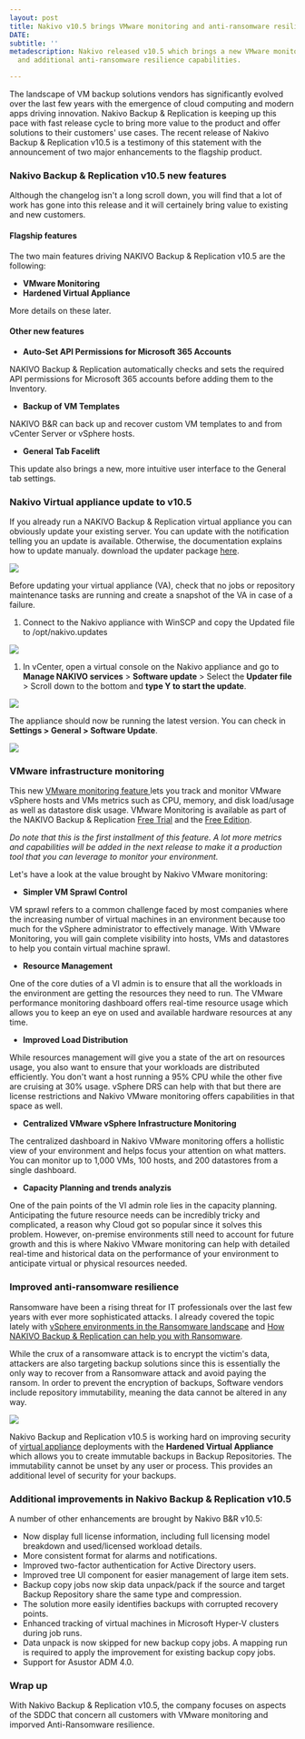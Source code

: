 ```yaml
---
layout: post
title: Nakivo v10.5 brings VMware monitoring and anti-ransomware resilience
DATE: 
subtitle: ''
metadescription: Nakivo released v10.5 which brings a new VMware monitoring solution
  and additional anti-ransomware resilience capabilities.

---
```

The landscape of VM backup solutions vendors has significantly evolved over the last few years with the emergence of cloud computing and modern apps driving innovation. Nakivo Backup & Replication is keeping up this pace with fast release cycle to bring more value to the product and offer solutions to their customers' use cases. The recent release of Nakivo Backup & Replication v10.5 is a testimony of this statement with the announcement of two major enhancements to the flagship product.

### Nakivo Backup & Replication v10.5 new features

Although the changelog isn't a long scroll down, you will find that a lot of work has gone into this release and it will certainely bring value to existing and new customers.

#### Flagship features

The two main features driving NAKIVO Backup & Replication v10.5 are the following:

* **VMware Monitoring**
* **Hardened Virtual Appliance**

More details on these later.

#### Other new features

* **Auto-Set API Permissions for Microsoft 365 Accounts**

NAKIVO Backup & Replication automatically checks and sets the required API permissions for Microsoft 365 accounts before adding them to the Inventory.

* **Backup of VM Templates**

NAKIVO B&R can back up and recover custom VM templates to and from vCenter Server or vSphere hosts.

* **General Tab Facelift**

This update also brings a new, more intuitive user interface to the General tab settings.

### Nakivo Virtual appliance update to v10.5

If you already run a NAKIVO Backup & Replication virtual appliance you can obviously update your existing server. You can update with the notification telling you an update is available. Otherwise, the documentation explains how to update manualy. download the updater package [here](https://www.nakivo.com/resources/download/update/).

![](/img/nakivo105-2.png)

Before updating your virtual appliance (VA), check that no jobs or repository maintenance tasks are running and create a snapshot of the VA in case of a failure.

1. Connect to the Nakivo appliance with WinSCP and copy the Updated file to /opt/nakivo.updates

![](/img/nakivo105-3.png)

1. In vCenter, open a virtual console on the Nakivo appliance and go to **Manage NAKIVO services** > **Software update** > Select the **Updater file** > Scroll down to the bottom and **type Y to start the update**.

![](/img/nakivo105-4.png)

The appliance should now be running the latest version. You can check in **Settings > General > Software Update**.

![](/img/nakivo105-5.png)

### VMware infrastructure monitoring

This new [VMware monitoring feature ](https://helpcenter.nakivo.com/User-Guide/Content/Getting-Started/Monitoring/Managing-The-Monitored-Items.htm)lets you track and monitor VMware vSphere hosts and VMs metrics such as CPU, memory, and disk load/usage as well as datastore disk usage. VMware Monitoring is available as part of the NAKIVO Backup & Replication [Free Trial](https://www.nakivo.com/resources/download/trial-download/) and the [Free Edition](https://www.nakivo.com/resources/download/free-edition/).

_Do note that this is the first installment of this feature. A lot more metrics and capabilities will be added in the next release to make it a production tool that you can leverage to monitor your environment._

Let's have a look at the value brought by Nakivo VMware monitoring:

* **Simpler VM Sprawl Control**

VM sprawl refers to a common challenge faced by most companies where the increasing number of virtual machines in an environment because too much for the vSphere administrator to effectively manage. With VMware Monitoring, you will gain complete visibility into hosts, VMs and datastores to help you contain virtual machine sprawl.

* **Resource Management**

One of the core duties of a VI admin is to ensure that all the workloads in the environment are getting the resources they need to run. The VMware performance monitoring dashboard offers real-time resource usage which allows you to keep an eye on used and available hardware resources at any time.

* **Improved Load Distribution**

While resources management will give you a state of the art on resources usage, you also want to ensure that your workloads are distributed efficiently. You don't want a host running a 95% CPU while the other five are cruising at 30% usage. vSphere DRS can help with that but there are license restrictions and Nakivo VMware monitoring offers capabilities in that space as well.

* **Centralized VMware vSphere Infrastructure Monitoring**

The centralized dashboard in Nakivo VMware monitoring offers a hollistic view of your environment and helps focus your attention on what matters. You can monitor up to 1,000 VMs, 100 hosts, and 200 datastores from a single dashboard.

* **Capacity Planning and trends analyzis**

One of the pain points of the VI admin role lies in the capacity planning. Anticipating the future resource needs can be incredibly tricky and complicated, a reason why Cloud got so popular since it solves this problem. However, on-premise environments still need to account for future growth and this is where Nakivo VMware monitoring can help with detailed real-time and historical data on the performance of your environment to anticipate virtual or physical resources needed.

### Improved anti-ransomware resilience

Ransomware have been a rising threat for IT professionals over the last few years with ever more sophisticated attacks. I already covered the topic lately with [vSphere environments in the Ransomware landscape](https://www.vxav.fr/2021-09-29-vsphere-environments-in-the-ransomware-landscape/) and [How NAKIVO Backup & Replication can help you with Ransomware](https://www.vxav.fr/2021-11-15-how-nakivo-backup-replication-can-help-you-with-ransomware/).

While the crux of a ransomware attack is to encrypt the victim's data, attackers are also targeting backup solutions since this is essentially the only way to recover from a Ransomware attack and avoid paying the ransom. In order to prevent the encryption of backups, Software vendors include repository immutability, meaning the data cannot be altered in any way.

![](/img/nakivo105-1.png)

Nakivo Backup and Replication v10.5 is working hard on improving security of [virtual appliance](https://www.nakivo.com/resources/download/free-edition/download/) deployments with the **Hardened Virtual Appliance** which allows you to create immutable backups in Backup Repositories. The immutability cannot be unset by any user or process. This provides an additional level of security for your backups.

### Additional improvements in Nakivo Backup & Replication v10.5

A number of other enhancements are brought by Nakivo B&R v10.5:

* Now display full license information, including full licensing model breakdown and used/licensed workload details.
* More consistent format for alarms and notifications.
* Improved two-factor authentication for Active Directory users.
* Improved tree UI component for easier management of large item sets.
* Backup copy jobs now skip data unpack/pack if the source and target Backup Repository share the same type and compression.
* The solution more easily identifies backups with corrupted recovery points.
* Enhanced tracking of virtual machines in Microsoft Hyper-V clusters during job runs.
* Data unpack is now skipped for new backup copy jobs. A mapping run is required to apply the improvement for existing backup copy jobs.
* Support for Asustor ADM 4.0.

### Wrap up

With Nakivo Backup & Replication v10.5, the company focuses on aspects of the SDDC that concern all customers with VMware monitoring and imporved Anti-Ransomware resilience.